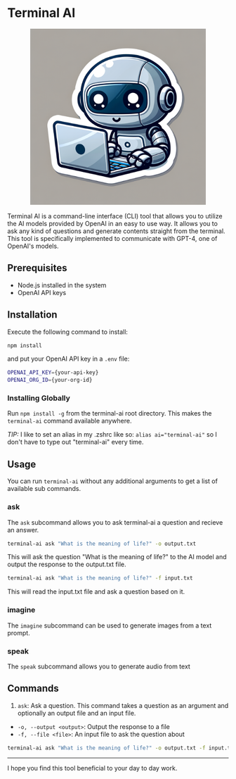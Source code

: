 # Terminal AI

<p align="center">
  <img src="./assets/banner.png" width="400" />
</p>

Terminal AI is a command-line interface (CLI) tool that allows you to utilize the AI models provided by OpenAI in an easy to use way. It allows you to ask any kind of questions and generate contents straight from the terminal. This tool is specifically implemented to communicate with GPT-4, one of OpenAI's models.

## Prerequisites

- Node.js installed in the system
- OpenAI API keys

## Installation

Execute the following command to install:
```bash
npm install
```
and put your OpenAI API key in a `.env` file:

```bash
OPENAI_API_KEY={your-api-key}
OPENAI_ORG_ID={your-org-id}
```

### Installing Globally

Run `npm install -g` from the terminal-ai root directory. This makes the `terminal-ai` command available anywhere.

*TIP:* I like to set an alias in my .zshrc like so: `alias ai="terminal-ai"` so I don't have to type out "terminal-ai" every time.

## Usage

You can run `terminal-ai` without any additional arguments to get a list of available sub commands.

### ask
The `ask` subcommand allows you to ask terminal-ai a question and recieve an answer.

```bash
terminal-ai ask "What is the meaning of life?" -o output.txt
```

This will ask the question "What is the meaning of life?" to the AI model and output the response to the output.txt file.

```bash
terminal-ai ask "What is the meaning of life?" -f input.txt
```

This will read the input.txt file and ask a question based on it.

### imagine
The `imagine` subcommand can be used to generate images from a text prompt.

### speak
The `speak` subcommand allows you to generate audio from text

## Commands

1. `ask`: Ask a question. This command takes a question as an argument and optionally an output file and an input file.
  - `-o, --output <output>`: Output the response to a file
  - `-f, --file <file>`: An input file to ask the question about

```bash
terminal-ai ask "What is the meaning of life?" -o output.txt -f input.txt
```

-----
I hope you find this tool beneficial to your day to day work.

